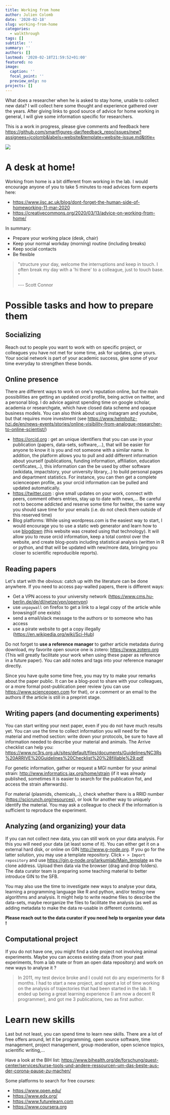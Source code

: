 ```yaml
---
title: Working from home
author: Julien Colomb
date: '2020-02-18'
slug: working-from-home
categories:
  - walkthrough
tags: []
subtitle: ''
summary: ''
authors: []
lastmod: '2020-02-18T21:59:52+01:00'
featured: no
image:
  caption: ''
  focal_point: ''
  preview_only: no
projects: []
---
```


What does a researcher when he is asked to stay home, unable to collect new data? I will collect here some thought and experience gathered over the years. After giving links to good source of advice for home working in general, I will give some information specific for researchers.

This is a work in progress, please give comments and feedback here https://github.com/smartfigures-dar/feedback_repo/issues/new?assignees=jcolomb&labels=website&template=website-issue.md&title=

![](/post/2020-03-12-quarantine_files/home_office-01.svg)

# A desk at home!

Working from home is a bit different from working in the lab. I would encourage anyone of you to take 5 minutes to read advices form experts here: 

- https://www.jisc.ac.uk/blog/dont-forget-the-human-side-of-homeworking-11-mar-2020
- https://creativecommons.org/2020/03/13/advice-on-working-from-home/



In summary: 

- Prepare your working place (desk, chair)
- Keep your normal workday (morning) routine (including breaks)
- Keep social contacts
- Be flexible
 
> "structure your day, welcome the interruptions and keep in touch.  I often break my day with a 'hi there' to a colleague, just to touch base. "
>
> --- Scott Connor

# Possible tasks and how to prepare them

## Socializing

Reach out to people you want to work with on specific project, or colleagues you have not met for some time, ask for updates, give yours. Your social network is part of your academic success, give some of your time everyday to strengthen these bonds.

## Online presence

There are different ways to work on one's reputation online, but the main possibilities are getting an updated orcid profile, being active on twitter, and a personal blog. I do advice against spending time on google scholar, academia or researchgate, which have closed data scheme and opaque business models. You can also think about using instagram and youtube, but that requires more investment (see https://www.helmholtz-hzi.de/en/news-events/stories/online-visibility-from-analogue-researcher-to-online-scientist/)

- https://orcid.org : get an unique identifiers that you can use in your publication (papers, data-sets, software,...), that will be easier for anyone to know it is you and not someone with a similar name. In addition, the platform allows you to pull and add different information about yourself (publications, funding information, affiliation, education certificates,..), this information can the be used by other software (wikidata, impactstory, your university library,..) to build personal pages and department statistics. For instance, you can then get a complete scienceopen profile, as your orcid information can be pulled and updated automatically.
- https://twitter.com : give small updates on your work, connect with peers, comment others entries, stay up to date with news,... Be careful not to become addicted and reserve some time for twitter, the same way you should save time for your emails (i.e. do not check them outside of this reserved time)
- Blog platforms: While using wordpress.com is the easiest way to start, I would encourage you to use a static web generator and learn how to use [blogdown](https://bookdown.org/yihui/blogdown/index.html) (this website was created using that technology). It will allow you to reuse orcid information, keep a total control over the website, and create blog-posts including statistical analysis (written in R or python, and that will be updated with new/more data, bringing you closer to scientific reproducible reports).

## Reading papers

Let's start with the obvious: catch up with the literature can be done anywhere. If you need to access pay-walled papers, there is different ways:

- Get a VPN access to your university network (https://www.cms.hu-berlin.de/de/dl/netze/vpn/openvpn)
- use `unpaywall` on firefox to get a link to a legal copy of the article while browsing(if one exists)
- send a email/slack message to the authors or to someone who has access
- use a pirate website to get a copy illegally (https://en.wikipedia.org/wiki/Sci-Hub)

Do not forget to **use a reference manager** to gather article metadata during download, my favorite open source one is zotero: https://www.zotero.org (This will greatly facilitate your work when using these paper as reference in a future paper). You can add notes and tags into your reference manager directly.

Since you have quite some time free, you may try to make your remarks about the paper public. It can be a blog-post to share with your colleagues, or a more formal post-publication peer review (you can use https://www.scienceopen.com for that), or a comment or an email to the authors if the article is still in a preprint stage. 

## Writing papers (and documenting experiments)

You can start writing your next paper, even if you do not have much results yet. You can use the time to collect information you will need for the material and method section: write down your protocols, be sure to have all information needed to describe your material and animals. The Arrive checklist can help you: https://www.nc3rs.org.uk/sites/default/files/documents/Guidelines/NC3Rs%20ARRIVE%20Guidelines%20Checklist%20%28fillable%29.pdf

For genetic information, gather or request a MGI number for your animal strain: http://www.informatics.jax.org/home/strain (if it was already published, sometimes it is easier to search for the publication fist, and access the strain afterwards).

For material (plasmids, chemicals,..), check whether there is a RRID number (https://scicrunch.org/resources), or look for another way to uniquely identify the material. You may ask a colleague to check if the information is sufficient to reproduce the experiment.


## Analyzing (and organizing) your data

If you can not collect new data, you can still work on your data analysis. For this you will need your data (at least some of it). You can either get it on a external hard disk, or online on GIN http://www.g-node.org. If you go for the latter solution, you may use a template repository. Click `+ > Import repository` and use https://gin.g-node.org/larkumlab/Main_template as the clone address. Upload then data via the browser (drag and drop folders). The data curator team is preparing some teaching material to better introduce GIN to the SFB.

You may also use the time to investigate new ways to analyse your data, learning a programming language like R and python, and/or testing new algorithms and analysis. It might help to write readme files to describe the data-sets, maybe reorganize the files to facilitate the analysis (as well as adding metadata to  make the data re-usable in different contexts).

**Please reach out to the data curator if you need help to organize your data !**

## Computational project

If you do not have one, you might find a side project not involving animal experiments. Maybe you can access existing data (from your past experiments, from a lab mate or from an open data repository) and work on new ways to analyse it ?

 
>In 2011, my test device broke and I could not do any experiments for 8 months. I had to start a new project, and spent a lot of time working on the analysis of trajectories that had been started in the lab. It ended up being a great learning experience (I am now a decent R programmer), and got me 3 publications, two as first author.



# Learn new skills

Last but not least, you can spend time to learn new skills. There are a lot of free offers around, let it be programming, open source software, time management, project management, group moderation, open science topics, scientific writing,...

Have a look at the BIH list: https://www.bihealth.org/de/forschung/quest-center/services/kurse-tools-und-andere-ressourcen-um-das-beste-aus-der-corona-pause-zu-machen/

Some platforms to search for free courses:

- https://www.open.edu/
- https://www.edx.org/
- https://www.futurelearn.com
- https://www.coursera.org
